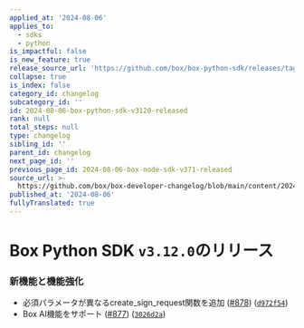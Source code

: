 ```yaml
---
applied_at: '2024-08-06'
applies_to:
  - sdks
  - python
is_impactful: false
is_new_feature: true
release_source_url: 'https://github.com/box/box-python-sdk/releases/tag/v3.12.0'
collapse: true
is_index: false
category_id: changelog
subcategory_id: ''
id: 2024-08-06-box-python-sdk-v3120-released
rank: null
total_steps: null
type: changelog
sibling_id: ''
parent_id: changelog
next_page_id: ''
previous_page_id: 2024-08-06-box-node-sdk-v371-released
source_url: >-
  https://github.com/box/box-developer-changelog/blob/main/content/2024/08-06-box-python-sdk-v3120-released.md
published_at: '2024-08-06'
fullyTranslated: true
---
```

# Box Python SDK `v3.12.0`のリリース

### 新機能と機能強化

* 必須パラメータが異なるcreate_sign_request関数を追加 ([#878][1]) ([`d972f54`][2])
* Box AI機能をサポート ([#877][3]) ([`3026d2a`][4])

[1]: https://github.com/box/box-python-sdk/issues/878

[2]: https://github.com/box/box-python-sdk/commit/d972f54dcf9962c6b911422793a682d8f6289f9e

[3]: https://github.com/box/box-python-sdk/issues/877

[4]: https://github.com/box/box-python-sdk/commit/3026d2ab9932cd07aa9ff15a3ac3c3c14d3089b0
